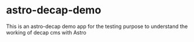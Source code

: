 # astro-decap-demo
This is an astro-decap demo app for the testing purpose to understand the working of decap cms with Astro

